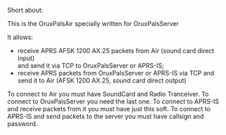 Short about:

This is the OruxPalsAir specially written for OruxPalsServer

It allows:
 - receive APRS AFSK 1200 AX.25 packets from Air (sound card direct input)  
 and send it via TCP to OruxPalsServer or APRS-IS;
 - receive APRS packets from OruxPalsServer or APRS-IS via TCP and send it
 to Air (AFSK 1200 AX.25, sound card direct output)  

To connect to Air you must have SoundCard and Radio Tranceiver.
To connect to OruxPalsServer you need the last one.
To connect to APRS-IS and receive packets from it you must have just this soft.
To connect to APRS-IS and send packets to the server you must have callsign
and password.

